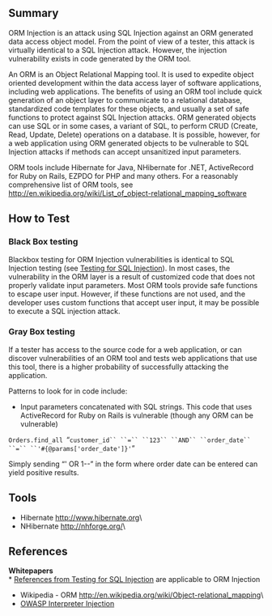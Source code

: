 Summary
-------

ORM Injection is an attack using SQL Injection against an ORM generated data access object model. From the point of view of a tester, this attack is virtually identical to a SQL Injection attack. However, the injection vulnerability exists in code generated by the ORM tool.

An ORM is an Object Relational Mapping tool. It is used to expedite object oriented development within the data access layer of software applications, including web applications. The benefits of using an ORM tool include quick generation of an object layer to communicate to a relational database, standardized code templates for these objects, and usually a set of safe functions to protect against SQL Injection attacks. ORM generated objects can use SQL or in some cases, a variant of SQL, to perform CRUD (Create, Read, Update, Delete) operations on a database. It is possible, however, for a web application using ORM generated objects to be vulnerable to SQL Injection attacks if methods can accept unsanitized input parameters.

ORM tools include Hibernate for Java, NHibernate for .NET, ActiveRecord for Ruby on Rails, EZPDO for PHP and many others. For a reasonably comprehensive list of ORM tools, see <http://en.wikipedia.org/wiki/List_of_object-relational_mapping_software>

How to Test
-----------

### Black Box testing

Blackbox testing for ORM Injection vulnerabilities is identical to SQL Injection testing (see [Testing for SQL Injection](Testing_for_SQL_Injection_(OWASP-DV-005) "wikilink")). In most cases, the vulnerability in the ORM layer is a result of customized code that does not properly validate input parameters. Most ORM tools provide safe functions to escape user input. However, if these functions are not used, and the developer uses custom functions that accept user input, it may be possible to execute a SQL injection attack.

### Gray Box testing

If a tester has access to the source code for a web application, or can discover vulnerabilities of an ORM tool and tests web applications that use this tool, there is a higher probability of successfully attacking the application.

Patterns to look for in code include:

-   Input parameters concatenated with SQL strings. This code that uses ActiveRecord for Ruby on Rails is vulnerable (though any ORM can be vulnerable)

`Orders.find_all `“`customer_id`` ``=`` ``123`` ``AND`` ``order_date`` ``=`` ``'#{@params['order_date']}'`”

Simply sending “' OR 1--” in the form where order date can be entered can yield positive results.

Tools
-----

-   Hibernate <http://www.hibernate.org>\
-   NHibernate <http://nhforge.org/>\

References
----------

**Whitepapers**\
\* [References from Testing for SQL Injection](Testing_for_SQL_Injection_(OWASP-DV-005)#References "wikilink") are applicable to ORM Injection

-   Wikipedia - ORM <http://en.wikipedia.org/wiki/Object-relational_mapping>\
-   [OWASP Interpreter Injection](Interpreter_Injection#ORM_Injection "wikilink")

